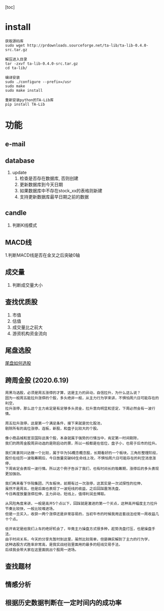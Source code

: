 
[toc]

# install
```
获取源码库
sudo wget http://prdownloads.sourceforge.net/ta-lib/ta-lib-0.4.0-src.tar.gz

解压进入目录
tar -zxvf ta-lib-0.4.0-src.tar.gz
cd ta-lib/

编译安装
sudo ./configure --prefix=/usr  
sudo make
sudo make install

重新安装python的TA-Lib库
pip install TA-Lib

```

# 功能
## e-mail
## database
1. update
    1. 检查是否存在数据库, 否则创建
    2. 更新数据库到今天日期 
    3. 如果数据库中不存在stock_xx的表格则新建
    4. 支持更新数据库最早日期之前的数据


## candle
1. 判断K线模式

## MACD线
1.判断MACD线是否在金叉之后突破0轴
 
## 成交量
1. 判断成交量大小

## 查找优质股
1. 市值
2. 估值
3. 成交量比之前大
4. 游资机构资金流向

## 尾盘选股
[尾盘如何选股](https://www.zhihu.com/question/357317458/answer/906408217)

## 跨周金股 (2020.6.19)
```
周黑马选股，必须是周五涨停的才算，这是主力的异动，自信拉升，为什么这么说？
因为一般周五能拉升涨停的个股，多头绝非一般，从主力行为学来讲，不惧怕周六日可能存在的利空，
拉升涨停，那么这个主力肯定是有足够多头资金，拉升意向明显和坚定，下周必然会有一波行情。

周五拉升涨停，这是第一个满足条件，接下来就是优化股池，
剔除所有的高位涨停，连板，新股，和盘子比较大的个股。

像小商品城和宣亚国际这类个股，本身就属于强势的行情当中，肯定第一时间剔除，
我们的跨周金股周异动选的是刚启动的票，所以一般都是在低位，盘子小，也易于后市的拉升。

我们来拿同兴达做一个比较，属于华为5G概念概念股，长期看好的一个板块，三角形整理阶段，
股价在经历一波吸筹期后，今日放量突破60生命线上攻，不惧怕周六日可能存在的利空消息涨停，
下周肯定会表现一波行情。所以这个例子告诉了我们，也有时间长的吸筹期，涨停后的多头表现更加强劲。

我们再来看下华阳集团，汽车板块，前期有过一次涨停，这其实是一次试探性的拉伸，
虽然不是周五，但是后面也表现了一波短线的收益，之后回踩震荡洗盘，
今日再度放量涨停拉伸，主力异动，短线上，值得利润去博取。

从风险角度来讲，一般是高开5个点以下，回踩就是激进的第一个买点，这种高开幅度主力拉升节奏比较快，一般比较难进场，
但是一旦买入，收获一两个涨停还是非常容易的，当初牛市的时候我用这套战法经常一周收益几十个点。

低开肯定是给我们上车的绝好机会了，毕竟主力操盘方式很多种，趁势洗盘打压，也是操盘手法，
由于时间关系，今天的分享先暂时到这里，虽然比较简单，但是确实解剖了主力的行为学，
这种选股方式胜率非常高，是我实战经验里面用的最多的短线交易手法，
后续我会带大家在这里面挑出个股周一进场。

```

## 查找题材

## 情感分析

## 根据历史数据判断在一定时间内的成功率
